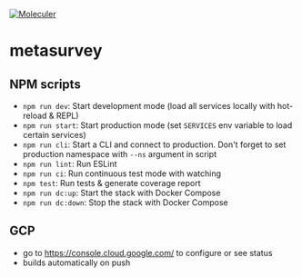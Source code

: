 [![Moleculer](https://badgen.net/badge/Powered%20by/Moleculer/0e83cd)](https://moleculer.services)

# metasurvey

## NPM scripts

- `npm run dev`: Start development mode (load all services locally with hot-reload & REPL)
- `npm run start`: Start production mode (set `SERVICES` env variable to load certain services)
- `npm run cli`: Start a CLI and connect to production. Don't forget to set production namespace with `--ns` argument in script
- `npm run lint`: Run ESLint
- `npm run ci`: Run continuous test mode with watching
- `npm test`: Run tests & generate coverage report
- `npm run dc:up`: Start the stack with Docker Compose
- `npm run dc:down`: Stop the stack with Docker Compose

## GCP

- go to https://console.cloud.google.com/ to configure or see status
- builds automatically on push
